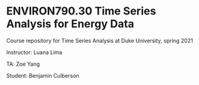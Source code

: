 # ENVIRON790.30 Time Series Analysis for Energy Data


Course repository for Time Series Analysis at Duke University, spring 2021

Instructor: Luana Lima

TA: Zoe Yang

Student: Benjamin Culberson